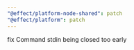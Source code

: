 ```yaml
---
"@effect/platform-node-shared": patch
"@effect/platform": patch
---
```


fix Command stdin being closed too early
